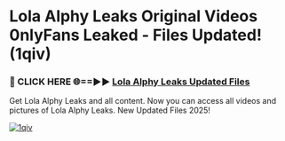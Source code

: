 # Lola Alphy Leaks Original Videos 0nlyFans Leaked - Files Updated! (1qiv)

<h3>🔴 CLICK HERE 🌐==►► <a href="https://tinyurl.com/2m67pmp6" rel="nofollow">Lola Alphy Leaks Updated Files</a></h3>

Get Lola Alphy Leaks and all content. Now you can access all videos and pictures of Lola Alphy Leaks. New Updated Files 2025!

[![1qiv](https://i.imgur.com/H4QAA4z.gif)](https://tinyurl.com/2m67pmp6)